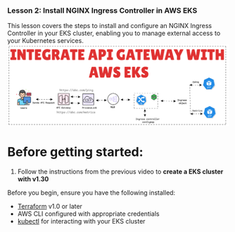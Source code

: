 ### Lesson 2: Install NGINX Ingress Controller in AWS EKS

This lesson covers the steps to install and configure an NGINX Ingress Controller in your EKS cluster, enabling you to manage external access to your Kubernetes services.
![API](API.png)

# Before getting started:
1. Follow the instructions from the previous video to <b>create a EKS cluster with v1.30</b>

Before you begin, ensure you have the following installed:

- [Terraform](https://www.terraform.io/downloads.html) v1.0 or later
- AWS CLI configured with appropriate credentials
- [kubectl](https://kubernetes.io/docs/tasks/tools/) for interacting with your EKS cluster
